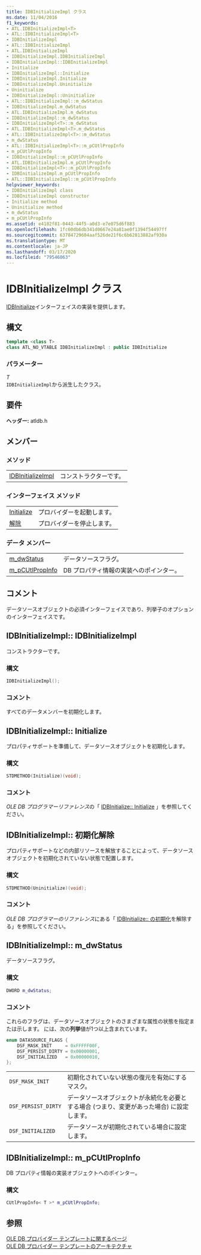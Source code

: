 ```yaml
---
title: IDBInitializeImpl クラス
ms.date: 11/04/2016
f1_keywords:
- ATL.IDBInitializeImpl<T>
- ATL::IDBInitializeImpl<T>
- IDBInitializeImpl
- ATL::IDBInitializeImpl
- ATL.IDBInitializeImpl
- IDBInitializeImpl.IDBInitializeImpl
- IDBInitializeImpl::IDBInitializeImpl
- Initialize
- IDBInitializeImpl::Initialize
- IDBInitializeImpl.Initialize
- IDBInitializeImpl.Uninitialize
- Uninitialize
- IDBInitializeImpl::Uninitialize
- ATL::IDBInitializeImpl::m_dwStatus
- IDBInitializeImpl.m_dwStatus
- ATL.IDBInitializeImpl.m_dwStatus
- IDBInitializeImpl::m_dwStatus
- IDBInitializeImpl<T>::m_dwStatus
- ATL.IDBInitializeImpl<T>.m_dwStatus
- ATL::IDBInitializeImpl<T>::m_dwStatus
- m_dwStatus
- ATL::IDBInitializeImpl<T>::m_pCUtlPropInfo
- m_pCUtlPropInfo
- IDBInitializeImpl::m_pCUtlPropInfo
- ATL.IDBInitializeImpl.m_pCUtlPropInfo
- IDBInitializeImpl<T>::m_pCUtlPropInfo
- IDBInitializeImpl.m_pCUtlPropInfo
- ATL::IDBInitializeImpl::m_pCUtlPropInfo
helpviewer_keywords:
- IDBInitializeImpl class
- IDBInitializeImpl constructor
- Initialize method
- Uninitialize method
- m_dwStatus
- m_pCUtlPropInfo
ms.assetid: e4182f81-0443-44f5-a0d3-e7e075d6f883
ms.openlocfilehash: 1fc60db6db341d0667e24a81ae0f1394f54497ff
ms.sourcegitcommit: 63784729604aaf526de21f6c6b62813882af930a
ms.translationtype: MT
ms.contentlocale: ja-JP
ms.lasthandoff: 03/17/2020
ms.locfileid: "79546063"
---
```

# <a name="idbinitializeimpl-class"></a>IDBInitializeImpl クラス

[IDBInitialize](/previous-versions/windows/desktop/ms713706(v=vs.85))インターフェイスの実装を提供します。

## <a name="syntax"></a>構文

```cpp
template <class T>
class ATL_NO_VTABLE IDBInitializeImpl : public IDBInitialize
```

### <a name="parameters"></a>パラメーター

*T*<br/>
`IDBInitializeImpl`から派生したクラス。

## <a name="requirements"></a>要件

**ヘッダー:** atldb.h

## <a name="members"></a>メンバー

### <a name="methods"></a>メソッド

|||
|-|-|
|[IDBInitializeImpl](#idbinitializeimpl)|コンストラクターです。|

### <a name="interface-methods"></a>インターフェイス メソッド

|||
|-|-|
|[Initialize](#initialize)|プロバイダーを起動します。|
|[解除](#uninitialize)|プロバイダーを停止します。|

### <a name="data-members"></a>データ メンバー

|||
|-|-|
|[m_dwStatus](#dwstatus)|データソースフラグ。|
|[m_pCUtlPropInfo](#pcutlpropinfo)|DB プロパティ情報の実装へのポインター。|

## <a name="remarks"></a>コメント

データソースオブジェクトの必須インターフェイスであり、列挙子のオプションのインターフェイスです。

## <a name="idbinitializeimplidbinitializeimpl"></a><a name="idbinitializeimpl"></a>IDBInitializeImpl:: IDBInitializeImpl

コンストラクターです。

### <a name="syntax"></a>構文

```cpp
IDBInitializeImpl();
```

### <a name="remarks"></a>コメント

すべてのデータメンバーを初期化します。

## <a name="idbinitializeimplinitialize"></a><a name="initialize"></a>IDBInitializeImpl:: Initialize

プロパティサポートを準備して、データソースオブジェクトを初期化します。

### <a name="syntax"></a>構文

```cpp
STDMETHOD(Initialize)(void);
```

### <a name="remarks"></a>コメント

*OLE DB プログラマーリファレンス*の「 [IDBInitialize:: Initialize](/previous-versions/windows/desktop/ms718026(v=vs.85)) 」を参照してください。

## <a name="idbinitializeimpluninitialize"></a><a name="uninitialize"></a>IDBInitializeImpl:: 初期化解除

プロパティサポートなどの内部リソースを解放することによって、データソースオブジェクトを初期化されていない状態で配置します。

### <a name="syntax"></a>構文

```cpp
STDMETHOD(Uninitialize)(void);
```

### <a name="remarks"></a>コメント

*OLE DB プログラマーのリファレンス*にある「 [IDBInitialize:: の初期化](/previous-versions/windows/desktop/ms719648(v=vs.85))を解除する」を参照してください。

## <a name="idbinitializeimplm_dwstatus"></a><a name="dwstatus"></a>IDBInitializeImpl:: m_dwStatus

データソースフラグ。

### <a name="syntax"></a>構文

```cpp
DWORD m_dwStatus;
```

### <a name="remarks"></a>コメント

これらのフラグは、データソースオブジェクトのさまざまな属性の状態を指定または示します。 には、次の**列挙**値が1つ以上含まれています。

```cpp
enum DATASOURCE_FLAGS {
    DSF_MASK_INIT     = 0xFFFFF00F,
    DSF_PERSIST_DIRTY = 0x00000001,
    DSF_INITIALIZED   = 0x00000010,
};
```

|||
|-|-|
|`DSF_MASK_INIT`|初期化されていない状態の復元を有効にするマスク。|
|`DSF_PERSIST_DIRTY`|データソースオブジェクトが永続化を必要とする場合 (つまり、変更があった場合) に設定します。|
|`DSF_INITIALIZED`|データソースが初期化されている場合に設定します。|

## <a name="idbinitializeimplm_pcutlpropinfo"></a><a name="pcutlpropinfo"></a>IDBInitializeImpl:: m_pCUtlPropInfo

DB プロパティ情報の実装オブジェクトへのポインター。

### <a name="syntax"></a>構文

```cpp
CUtlPropInfo< T >* m_pCUtlPropInfo;
```

## <a name="see-also"></a>参照

[OLE DB プロバイダー テンプレートに関するページ](../../data/oledb/ole-db-provider-templates-cpp.md)<br/>
[OLE DB プロバイダー テンプレートのアーキテクチャ](../../data/oledb/ole-db-provider-template-architecture.md)